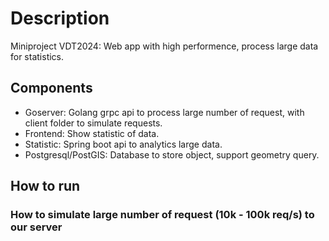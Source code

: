 # Description
Miniproject VDT2024: Web app with high performence, process large data for statistics.

## Components
- Goserver: Golang grpc api to process large number of request, with client folder to simulate requests.
- Frontend: Show statistic of data.
- Statistic: Spring boot api to analytics large data.
- Postgresql/PostGIS: Database to store object, support geometry query.  

## How to run

### How to simulate large number of request (10k - 100k req/s) to our server

